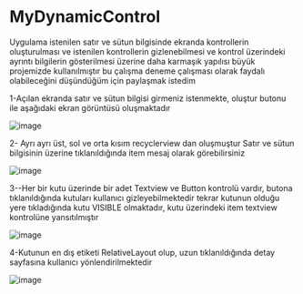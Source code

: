 # MyDynamicControl

Uygulama istenilen satır ve sütun bilgisinde ekranda kontrollerin oluşturulması ve istenilen kontrollerin gizlenebilmesi ve kontrol üzerindeki ayrıntı bilgilerin gösterilmesi üzerine daha karmaşık yapılısı büyük projemizde kullanılmıştır bu çalışma deneme çalışması olarak faydalı olabileceğini düşündüğüm için paylaşmak istedim

1-Açılan ekranda  satır ve sütun bilgisi girmeniz istenmekte, oluştur butonu ile aşağıdaki ekran görüntüsü oluşmaktadır

![image](https://user-images.githubusercontent.com/35520725/84903363-a8c15380-b0b6-11ea-99d6-f7d49d0374da.png)

2- Ayrı ayrı üst, sol ve orta kısım recyclerview dan oluşmuştur
Satır ve sütun bilgisinin üzerine tıklanıldığında item mesaj olarak görebilirsiniz

![image](https://user-images.githubusercontent.com/35520725/84903475-d3aba780-b0b6-11ea-8c79-37599199a8f0.png)

3--Her bir kutu üzerinde bir adet Textview ve Button kontrolü vardır, butona tıklanıldığında kutuları kullanıcı gizleyebilmektedir tekrar kutunun olduğu yere tıkladığında kutu VISIBLE olmaktadır, kutu üzerindeki item textview kontrolüne yansıtılmıştır

![image](https://user-images.githubusercontent.com/35520725/84909074-e9709b00-b0bd-11ea-9f06-6d2e327ecfed.png)

4-Kutunun en dış etiketi RelativeLayout olup, uzun tıklanıldığında detay sayfasına kullanıcı yönlendirilmektedir

![image](https://user-images.githubusercontent.com/35520725/84909369-4409f700-b0be-11ea-974c-316d76edd5a6.png)
 

